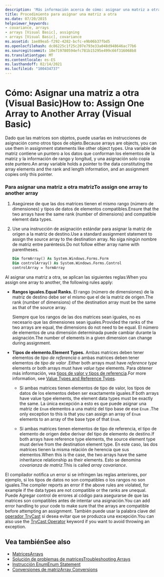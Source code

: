 ```yaml
---
description: 'Más información acerca de cómo: asignar una matriz a otra (Visual Basic)'
title: Procedimiento para asignar una matriz a otra
ms.date: 07/20/2015
helpviewer_keywords:
- covariance, arrays
- arrays [Visual Basic], assigning
- arrays [Visual Basic], covariance
ms.assetid: 1ae89ea5-f292-4282-bcfc-e9b06b37fbd5
ms.openlocfilehash: dc86225c1f25c207e793e33a048d948646ac77b6
ms.sourcegitcommit: 10e719780594efc781b15295e499c66f316068b8
ms.translationtype: MT
ms.contentlocale: es-ES
ms.lasthandoff: 02/14/2021
ms.locfileid: "100434737"
---
```

# <a name="how-to-assign-one-array-to-another-array-visual-basic"></a><span data-ttu-id="37d5d-103">Cómo: Asignar una matriz a otra (Visual Basic)</span><span class="sxs-lookup"><span data-stu-id="37d5d-103">How to: Assign One Array to Another Array (Visual Basic)</span></span>

<span data-ttu-id="37d5d-104">Dado que las matrices son objetos, puede usarlas en instrucciones de asignación como otros tipos de objeto.</span><span class="sxs-lookup"><span data-stu-id="37d5d-104">Because arrays are objects, you can use them in assignment statements like other object types.</span></span> <span data-ttu-id="37d5d-105">Una variable de matriz contiene un puntero a los datos que conforman los elementos de la matriz y la información de rango y longitud, y una asignación solo copia este puntero.</span><span class="sxs-lookup"><span data-stu-id="37d5d-105">An array variable holds a pointer to the data constituting the array elements and the rank and length information, and an assignment copies only this pointer.</span></span>

### <a name="to-assign-one-array-to-another-array"></a><span data-ttu-id="37d5d-106">Para asignar una matriz a otra matriz</span><span class="sxs-lookup"><span data-stu-id="37d5d-106">To assign one array to another array</span></span>

1. <span data-ttu-id="37d5d-107">Asegúrese de que las dos matrices tienen el mismo rango (número de dimensiones) y tipos de datos de elementos compatibles.</span><span class="sxs-lookup"><span data-stu-id="37d5d-107">Ensure that the two arrays have the same rank (number of dimensions) and compatible element data types.</span></span>

2. <span data-ttu-id="37d5d-108">Use una instrucción de asignación estándar para asignar la matriz de origen a la matriz de destino.</span><span class="sxs-lookup"><span data-stu-id="37d5d-108">Use a standard assignment statement to assign the source array to the destination array.</span></span> <span data-ttu-id="37d5d-109">No siga ningún nombre de matriz entre paréntesis.</span><span class="sxs-lookup"><span data-stu-id="37d5d-109">Do not follow either array name with parentheses.</span></span>

    ```vb
    Dim formArray() As System.Windows.Forms.Form
    Dim controlArray() As System.Windows.Forms.Control
    controlArray = formArray
    ```

<span data-ttu-id="37d5d-110">Al asignar una matriz a otra, se aplican las siguientes reglas:</span><span class="sxs-lookup"><span data-stu-id="37d5d-110">When you assign one array to another, the following rules apply:</span></span>

- <span data-ttu-id="37d5d-111">**Rangos iguales.**</span><span class="sxs-lookup"><span data-stu-id="37d5d-111">**Equal Ranks.**</span></span> <span data-ttu-id="37d5d-112">El rango (número de dimensiones) de la matriz de destino debe ser el mismo que el de la matriz de origen.</span><span class="sxs-lookup"><span data-stu-id="37d5d-112">The rank (number of dimensions) of the destination array must be the same as that of the source array.</span></span>

  <span data-ttu-id="37d5d-113">Siempre que los rangos de las dos matrices sean iguales, no es necesario que las dimensiones sean iguales.</span><span class="sxs-lookup"><span data-stu-id="37d5d-113">Provided the ranks of the two arrays are equal, the dimensions do not need to be equal.</span></span> <span data-ttu-id="37d5d-114">El número de elementos de una dimensión determinada puede cambiar durante la asignación.</span><span class="sxs-lookup"><span data-stu-id="37d5d-114">The number of elements in a given dimension can change during assignment.</span></span>

- <span data-ttu-id="37d5d-115">**Tipos de elemento.**</span><span class="sxs-lookup"><span data-stu-id="37d5d-115">**Element Types.**</span></span> <span data-ttu-id="37d5d-116">Ambas matrices deben tener elementos de *tipo de referencia* o ambas matrices deben tener elementos de *tipo de valor* .</span><span class="sxs-lookup"><span data-stu-id="37d5d-116">Either both arrays must have *reference type* elements or both arrays must have *value type* elements.</span></span> <span data-ttu-id="37d5d-117">Para obtener más información, vea [tipos de valor y tipos de referencia](../data-types/value-types-and-reference-types.md).</span><span class="sxs-lookup"><span data-stu-id="37d5d-117">For more information, see [Value Types and Reference Types](../data-types/value-types-and-reference-types.md).</span></span>

  - <span data-ttu-id="37d5d-118">Si ambas matrices tienen elementos de tipo de valor, los tipos de datos de los elementos deben ser exactamente iguales.</span><span class="sxs-lookup"><span data-stu-id="37d5d-118">If both arrays have value type elements, the element data types must be exactly the same.</span></span> <span data-ttu-id="37d5d-119">La única excepción a esto es que puede asignar una matriz de `Enum` elementos a una matriz del tipo base de ese `Enum` .</span><span class="sxs-lookup"><span data-stu-id="37d5d-119">The only exception to this is that you can assign an array of `Enum` elements to an array of the base type of that `Enum`.</span></span>

  - <span data-ttu-id="37d5d-120">Si ambas matrices tienen elementos de tipo de referencia, el tipo de elemento de origen debe derivar del tipo de elemento de destino.</span><span class="sxs-lookup"><span data-stu-id="37d5d-120">If both arrays have reference type elements, the source element type must derive from the destination element type.</span></span> <span data-ttu-id="37d5d-121">En este caso, las dos matrices tienen la misma relación de herencia que sus elementos.</span><span class="sxs-lookup"><span data-stu-id="37d5d-121">When this is the case, the two arrays have the same inheritance relationship as their elements.</span></span> <span data-ttu-id="37d5d-122">Esto se denomina *covarianza de matriz*.</span><span class="sxs-lookup"><span data-stu-id="37d5d-122">This is called *array covariance*.</span></span>

<span data-ttu-id="37d5d-123">El compilador notifica un error si se infringen las reglas anteriores, por ejemplo, si los tipos de datos no son compatibles o los rangos no son iguales.</span><span class="sxs-lookup"><span data-stu-id="37d5d-123">The compiler reports an error if the above rules are violated, for example if the data types are not compatible or the ranks are unequal.</span></span> <span data-ttu-id="37d5d-124">Puede Agregar control de errores al código para asegurarse de que las matrices son compatibles antes de intentar una asignación.</span><span class="sxs-lookup"><span data-stu-id="37d5d-124">You can add error handling to your code to make sure that the arrays are compatible before attempting an assignment.</span></span> <span data-ttu-id="37d5d-125">También puede usar la palabra clave del [operador TryCast](../../../language-reference/operators/trycast-operator.md) si desea evitar que se produzca una excepción.</span><span class="sxs-lookup"><span data-stu-id="37d5d-125">You can also use the [TryCast Operator](../../../language-reference/operators/trycast-operator.md) keyword if you want to avoid throwing an exception.</span></span>

## <a name="see-also"></a><span data-ttu-id="37d5d-126">Vea también</span><span class="sxs-lookup"><span data-stu-id="37d5d-126">See also</span></span>

- [<span data-ttu-id="37d5d-127">Matrices</span><span class="sxs-lookup"><span data-stu-id="37d5d-127">Arrays</span></span>](index.md)
- [<span data-ttu-id="37d5d-128">Solución de problemas de matrices</span><span class="sxs-lookup"><span data-stu-id="37d5d-128">Troubleshooting Arrays</span></span>](troubleshooting-arrays.md)
- [<span data-ttu-id="37d5d-129">Instrucción Enum</span><span class="sxs-lookup"><span data-stu-id="37d5d-129">Enum Statement</span></span>](../../../language-reference/statements/enum-statement.md)
- [<span data-ttu-id="37d5d-130">Conversiones de matriz</span><span class="sxs-lookup"><span data-stu-id="37d5d-130">Array Conversions</span></span>](../data-types/array-conversions.md)

